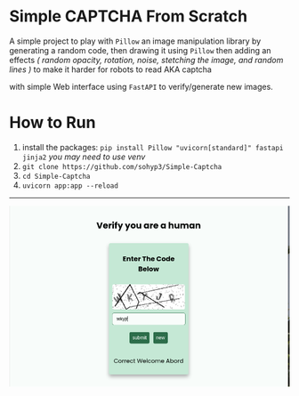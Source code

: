 # Simple CAPTCHA From Scratch
A simple project to play with `Pillow` an image manipulation library
by generating a random code, then drawing it using `Pillow` then adding an effects _( random opacity, rotation, noise, stetching the image, and random lines )_ to make it harder for robots to read AKA captcha

with simple Web interface using `FastAPI` to verify/generate new images.

# How to Run

1. install the packages: `pip install Pillow "uvicorn[standard]" fastapi jinja2`
_you may need to use venv_
2. `git clone https://github.com/sohyp3/Simple-Captcha `
3. `cd Simple-Captcha`
4. `uvicorn app:app --reload`

--- 

![screenshot](/static/readme_img.png)

